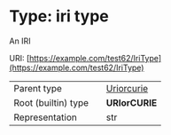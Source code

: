 
# Type: iri type


An IRI

URI: [https://example.com/test62/IriType](https://example.com/test62/IriType)

|  |  |  |
| --- | --- | --- |
| Parent type | | [Uriorcurie](type/Uriorcurie.md) |
| Root (builtin) type | | **URIorCURIE** |
| Representation | | str |
